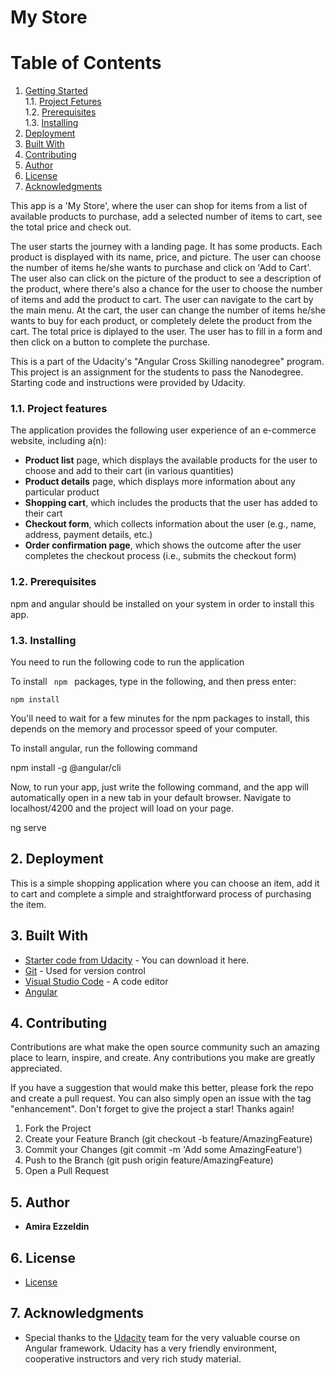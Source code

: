 # My Store

# Table of Contents

1. [Getting Started](#getting-started)<br>
    1.1. [Project Fetures](#project-features)<br>
    1.2. [Prerequisites](#prerequisites)<br>
    1.3. [Installing](#installing)<br>
2. [Deployment](#deployment)<br>
3. [Built With](#built-with)<br>
4. [Contributing](#contributing)<br>
5. [Author](#author)<br>
6. [License](#license)
7. [Acknowledgments](#acknowledgments)<br>

This app is a 'My Store', where the user can shop for items from a list of available products to purchase, add a selected number of items to cart, see the total price and check out. 

The user starts the journey with a landing page. It has some products. Each product is displayed with its name, price, and picture. The user can choose the number of items he/she wants to purchase and click on 'Add to Cart'. The user also can click on the picture of the product to see a description of the product, where there's also a chance for the user to choose the number of items and add the product to cart. The user can navigate to the cart by the main menu. At the cart, the user can change the number of items he/she wants to buy for each product, or completely delete the product from the cart. The total price is diplayed to the user. The user has to fill in a form and then click on a button to complete the purchase.

This is a part of the Udacity's "Angular Cross Skilling nanodegree" program. This project is an assignment for the students to pass the Nanodegree.
Starting code and instructions were provided by Udacity.

### 1.1. Project features

The application provides the following user experience of an e-commerce website, including a(n):

- **Product list** page, which displays the available products for the user to choose and add to their cart (in various quantities)
- **Product details** page, which displays more information about any particular product
- **Shopping cart**, which includes the products that the user has added to their cart
- **Checkout form**, which collects information about the user (e.g., name, address, payment details, etc.)
- **Order confirmation page**, which shows the outcome after the user completes the checkout process (i.e., submits the checkout form)

### 1.2. Prerequisites

npm and angular should be installed on your system in order to install this app.

### 1.3. Installing
You need to run the following code to run the application

To install <code>  npm </code> packages, type in the following, and then press enter:

    npm install

You'll need to wait for a few minutes for the npm packages to install, this depends on the memory and 
processor speed of your computer.

To install angular, run the following command

npm install -g @angular/cli

Now, to run your app, just write the following command, and the app will automatically open in a new tab in your default browser. Navigate to localhost/4200 and the project will load on your page.

ng serve

## 2. Deployment

This is a simple shopping application where you can choose an item, add it to cart and complete a simple and straightforward process of purchasing the item.

## 3. Built With

* [Starter code from Udacity]() - You can download it here.
* [Git](https://git-scm.com/) - Used for version control
* [Visual Studio Code](https://code.visualstudio.com/) - A code editor
* [Angular](https://angular.io/)

## 4. Contributing

Contributions are what make the open source community such an amazing place to learn, inspire, and create. Any contributions you make are greatly appreciated.

If you have a suggestion that would make this better, please fork the repo and create a pull request. You can also simply open an issue with the tag "enhancement". Don't forget to give the project a star! Thanks again!

1. Fork the Project
2. Create your Feature Branch (git checkout -b feature/AmazingFeature)
3. Commit your Changes (git commit -m 'Add some AmazingFeature')
4. Push to the Branch (git push origin feature/AmazingFeature)
5. Open a Pull Request

## 5. Author

* **Amira Ezzeldin** 

## 6. License

* [License](LICENSE.md)

## 7. Acknowledgments

* Special thanks to the [Udacity](https://www.udacity.com/) team for the very valuable course on Angular framework. Udacity has a very friendly environment, cooperative instructors and very rich study material. 



